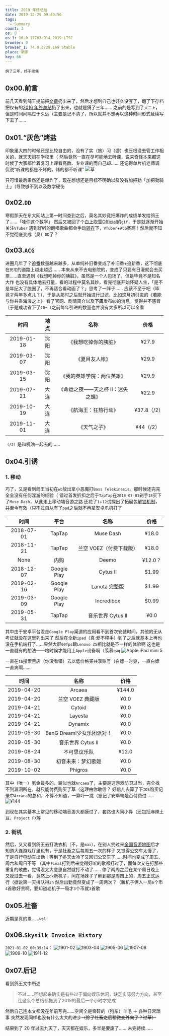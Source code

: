 ```yaml
---
title: 2019 年终总结
date: 2019-12-29 09:40:56
tags:
  - Summary
count: 3
os: 0
os_1: 10.0.17763.914 2019-LTSC
browser: 0
browser_1: 74.0.3729.169 Stable
place: 新家
key: 66
---
```

    鸽了三年，终于续集
<!-- more -->
## 0x00.前言
前几天看到鸽王提前把[文章](https://web.archive.org/web/20200103112038/https://estertion.win/2019/12/%EF%BC%88%E6%8F%90%E5%89%8D%E7%9A%84%EF%BC%892019%E5%B9%B4%E7%BB%88%E6%80%BB%E7%BB%93/)扔出来了，然后才想到自己也好久没写了，翻了下存档把仅有的[2016 年终总结](./2016.html)扔了出来，也就是鸽了三年……
之前的是写到了`大二上`，但是时间间隔过于久远（主要是记不清了，所以就并不想再以这种时间形式延续写下去了……

## 0x01.“灰色”烤盐
印象里大四的时候还是比较自由的，没有了实（旅）习（游）也压根没去管工作相关的，就天天闷在学校里（
然后竟然一直在尽可能地去听课，说来奇怪本来都这时候了大家都忙着复习上课看高数、专业课的而自己却……
还记得单片机老师调侃说“听课的都是不烤的，烤的都不听课”
![草](https://i1.yuangezhizao.cn/Win-10/20191016005155.jpg!webp)

只可惜最后果然还是爆炸了，现在想想还是目标不明确以及没有加把劲「加把劲骑士」（导致够不到以及数学硬伤

## 0x02.`DD`
寒假那天在东大网站上第一时间查到之后，莫名其妙竟把爆炸的成绩单发给鸽王了……「哇你这个数学」
然后又被回了个[白上吹雪Official](https://www.biliplus.com/space/332704117/)的`gif`，于是就逐渐开始关注`VTuber`
遇到好听的翻唱歌曲都会手动[转存](https://lab.yuangezhizao.cn/saver-blist)下，`VTuber`+`ACG`赛高！然后就不知不觉彻底变成（臭）`DD`了？

## 0x03.`ACG`
进圈几年了？[追番](https://lab.yuangezhizao.cn/bangumi)数量越来越多，从单纯补旧番变成了补旧番+追新番，这下彻底在`死宅`的道路上越走越远……
本来从来不去电影院的，变成了只要有日漫就会去买票……直至遇到《我想吃掉你的胰脏》，虽然是一个人包场了，但是毕竟不是知名大作
也没有具体地去打量，看的过程中莫名其妙，看完彻底开始怀疑人生，「是不是年纪大了脱圈了，不再适合看动画了？」思考了一阵子……
应该不至于吧（毕竟才两年多点儿？），于是从那时之后就开始进行过滤，比如这月初引进的《若能与你共乘海浪之上》
看了官网、剧情简介以及**下周**发布`BD`的消息，觉得并不感冒（于是成功省下了`20+`（之前每年引进的数量也并没有太多所以可以全看

时间 | 地点 | 名称 | 价格
:---: | :---: | :---: | :---:
2019-01-18 | 沈阳 | 《我想吃掉你的胰脏》 | ¥27.9
2019-03-07 | 沈阳 | 《夏目友人帐》 | ¥29.9
2019-03-15 | 沈阳 | 《我的英雄学院：两位英雄》 | ¥29.9
2019-07-21 | 大连 | 《命运之夜——天之杯 II：迷失之蝶》 | ¥22.9
2019-10-19 | 大连 | 《航海王：狂热行动》 | ¥37.8（/2）
2019-11-01 | 大连 | 《天气之子》 | ¥44（/2）

`（/2）`是和机油一起去的……

## 0x04.引诱
### 1. 移动
巧了，又是看到鸽王当初在`wb`放出拿小恶魔打`Bass Telekinesis`。那时候还完完全全没有任何淫游的经验（
错过首发折扣之后于`TapTap`在`2018-07-01`剁手`18`买下了`Muse Dash`，从此走上移动端音游之路
还花了`1`+`12`试探出了拓展包[解锁机制](../games/musedash/free-play.html)，并至今有效（只不过自从有了`pad`之后就不再拿安卓爪机打了

时间 | 平台 | 名称 | 价格
:---: | :---: | :---: | :---:
2018-07-01 | TapTap | Muse Dash | ¥18.0
2018-11-21 | TapTap | 兰空 VOEZ（付费下载版） | ¥18.0
None | 内购 | Deemo | ¥12.0？
2018-12-07 | Google Play | Cytus II | $1.99
2019-02-16 | Google Play | Lanota 完整版 | $1.99
2019-03-09 | Google Play | Incredibox | $0.99
2019-05-31 | TapTap | 音乐世界 Cytus II | ¥0.0

其中由于安卓平台没走`Google Play`渠道的应用看不到首次安装时间，其他的无从考证就没在这里列出来了
然后在全新`ipad`（真·爱不释手）到了之后就基本上再也没在手机端打了……果然大屏`60fps`跟`Lenovo Z5`相比就是不一样的体验啊
这也是一直就有的想法——啥时候才能用上`Apple`设备啊（羡慕`qwq`
![Apple iPad mini 5](https://i1.yuangezhizao.cn/Win-10/20191230200817.png!webp)

一直在`tb`搜索黑店（你没看错）去以低价格买共享账号（白嫖一时爽，一直白嫖一直爽啊……

时间  | 名称 | 价格
:---:  | :---: | :---:
2019-04-20  | Arcaea | ¥144.0
2019-04-20  | 兰空 VOEZ 典藏版 | ¥0.0
2019-04-21  | Cytoid | ¥0.0
2019-04-21  | Layesta | ¥0.0
2019-04-21  | Dynamix | ¥0.0
2019-05-30  | BanG Dream!少女乐团派对！ | ¥0.0
2019-05-30  | 音乐世界 Cytus II | ¥0.0
2019-08-24  | 不可思议乐队 | ¥12.0
2019-08-30  | 初音未来：梦幻歌姬 | ¥0.0
2019-10-02  | Phigros | ¥0.0

其中（唯一）氪金最多的，貌似也就`Arcaea`了，主要是这游戏防卫过当，完全找不到漏洞所在，就只能付费购买了草（这理由你敢信？
好信儿去算了下`IOS`购买记录中`Arcaea`的总和，不算不知道，一算吓一跳（忘记了安卓端是否付费过……
![¥144](https://i1.yuangezhizao.cn/Win-10/20191230203755.jpg!webp)

到现在其实基本上常见的移动端音游大都膜过了，套路也大同小异（还包括麻辣土豆、`Project FX`等

### 2. 街机
然后，又又看到鸽王去打洗衣机（不，是`mai`），在别人扔过来[全国音游地图](https://web.archive.org/web/20191229053159/https://wiki.bemanicn.com/index.php?title=%E5%85%A8%E5%9B%BD%E9%9F%B3%E6%B8%B8%E5%9C%B0%E5%9B%BE)后才知道大连游戏厅里也有，于是社畜之后每周五一次的样子
又觉得公交车太慢了，于是自行电动车出勤！等到了冬天太冷了又回归公交车了……时间也变成了周五、周六和周日不等
（其中`Final`打到后来觉得好听的歌都打过了，而每次又在打那些重复的歌曲，觉得没太大意思自然就打不动了……
停了两周之后在某个周日晚上又膜过去一看，竟然上`dx`新机子，问在场妹子了解到那是周四上的，周五正式运行（据说第一天排队得`2h`
然后出勤竟然变成了一周两次？（新机子俩人一局`6`个币`4`首歌好贵啊，要知道老机子一局才`3`个币就`3`首歌

## 0x05.社畜
近期是真的累……`wsl`

## 0x06.`Skysilk Invoice History`
`2021-01-02 00:35:14`：
![1901-02](https://i1.yuangezhizao.cn/macOS/QQ20210102-002657@2x.png!webp)
![1903-04](https://i1.yuangezhizao.cn/macOS/QQ20210102-002733@2x.png!webp)
![1905-06](https://i1.yuangezhizao.cn/macOS/QQ20210102-002819@2x.png!webp)
![1907-08](https://i1.yuangezhizao.cn/macOS/QQ20210102-002844@2x.png!webp)
![1909-10](https://i1.yuangezhizao.cn/macOS/QQ20210102-002909@2x.png!webp)
![1911-12](https://i1.yuangezhizao.cn/macOS/QQ20210102-002935@2x.png!webp)

## 0x07.后记
看到鸽王文中所述
> 不过……回想起来确实是有些过于偏向娱乐休闲，缺乏实际努力方向，甚至连这么个总结都拖到了2019的最后一个小时才完成

然后自己连本文都没在年前写完……空间全是零碎的（狗东）羊毛 ＋ 各种日常琐事
突然发现同样也没有什么太大的进步~~（除了社畜之后稍微变外向了？过草）~~

结果到了 20 年过去九天了，天天都在娱乐，多半是要废了……
未完待续……
